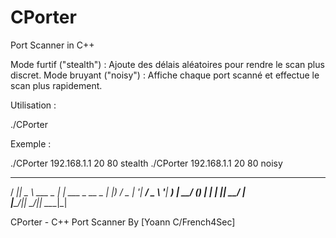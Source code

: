 # CPorter
Port Scanner in C++


  Mode furtif ("stealth") : Ajoute des délais aléatoires pour rendre le scan plus discret.
  Mode bruyant ("noisy") : Affiche chaque port scanné et effectue le scan plus rapidement.

Utilisation :

./CPorter <IP> <startPort> <endPort> <mode>

Exemple :

./CPorter 192.168.1.1 20 80 stealth
./CPorter 192.168.1.1 20 80 noisy


  ____  ____            _            
/ ___||  _ \ ___  _ __| |_ ___ _ __ 
\___ \| |_) / _ \| '__| __/ _ \ '__|
  ___) |  __/ (_) | |  | ||  __/ |   
|____/|_|   \___/|_|   \__\___|_|   
                                        
CPorter - C++ Port Scanner
By [Yoann C/French4Sec]


